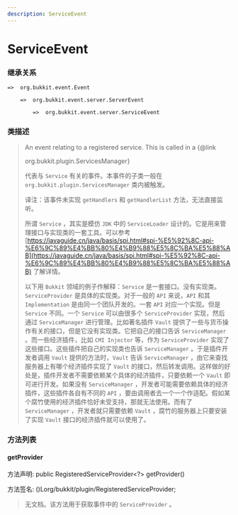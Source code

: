 ```yaml
---
description: ServiceEvent
---
```


# ServiceEvent

### 继承关系

    =>  org.bukkit.event.Event

        =>  org.bukkit.event.server.ServerEvent

            =>  org.bukkit.event.server.ServiceEvent

### 类描述

> An event relating to a registered service. This is called in a {@link
>
> org.bukkit.plugin.ServicesManager}
>
> 代表与 `Service` 有关的事件。本事件的子类一般在 `org.bukkit.plugin.ServicesManager` 类内被触发。
>
> 译注：该事件未实现 `getHandlers` 和 `getHandlerList` 方法，无法直接监听。
>
> 所谓 `Service` ，其实是模仿 `JDK` 中的 `ServiceLoader` 设计的。它是用来管理接口与实现类的一套工具。可以参考 [https://javaguide.cn/java/basis/spi.html#spi-%E5%92%8C-api-%E6%9C%89%E4%BB%80%E4%B9%88%E5%8C%BA%E5%88%AB](https://javaguide.cn/java/basis/spi.html#spi-%E5%92%8C-api-%E6%9C%89%E4%BB%80%E4%B9%88%E5%8C%BA%E5%88%AB) 了解详情。
> 
> 以下用 `Bukkit` 领域的例子作解释：`Service` 是一套接口。没有实现类。`ServiceProvider` 是具体的实现类。对于一般的 `API` 来说，`API` 和其 `Implementation` 是由同一个团队开发的。一套 `API` 对应一个实现。但是 `Service` 不同。一个 `Service` 可以由很多个 `ServiceProvider` 实现，然后通过 `ServiceManager` 进行管理。比如著名插件 `Vault` 提供了一些与货币操作有关的接口，但是它没有实现类。它把自己的接口告诉 `ServiceManager` 。而一些经济插件，比如 `CMI Injector` 等，作为 `ServiceProvider` 实现了这些接口。这些插件把自己的实现类也告诉 `ServiceManager` 。于是插件开发者调用 `Vault` 提供的方法时，`Vault` 告诉 `ServiceManager` ，由它来查找服务器上有哪个经济插件实现了 `Vault` 的接口，然后转发调用。这样做的好处是，插件开发者不需要依赖某个具体的经济插件，只要依赖一个 `Vault` 即可进行开发。如果没有 `ServiceManager` ，开发者可能需要依赖具体的经济插件，这些插件各自有不同的 `API` ，要由调用者去一个一个作适配。假如某个腐竹使用的经济插件恰好未受支持，那就无法使用。而有了 `ServiceManager` ，开发者就只需要依赖 `Vault` ，腐竹的服务器上只要安装了实现 `Vault` 接口的经济插件就可以使用了。

### 方法列表

#### getProvider

方法声明: public RegisteredServiceProvider<?> getProvider()

方法签名: ()Lorg/bukkit/plugin/RegisteredServiceProvider;

> 无文档。该方法用于获取事件中的 `ServiceProvider` 。